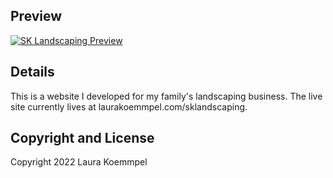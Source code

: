 ## Preview

[![SK Landscaping Preview](https://github.com/lkoemmpel/sk-landscaping/blob/master/img/screenshot.png)](https://github.com/lkoemmpel/sk-landscaping/blob/master/img/screenshot.png)

## Details

This is a website I developed for my family's landscaping business. The live site currently lives at laurakoemmpel.com/sklandscaping.

## Copyright and License

Copyright 2022 Laura Koemmpel
